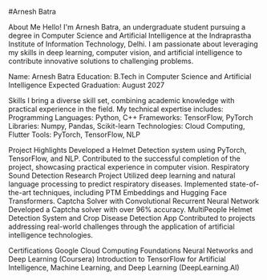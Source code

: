 #Arnesh Batra

About Me
Hello! I'm Arnesh Batra, an undergraduate student pursuing a degree in Computer Science and Artificial Intelligence at the Indraprastha Institute of Information Technology, Delhi. I am passionate about leveraging my skills in deep learning, computer vision, and artificial intelligence to contribute innovative solutions to challenging problems.

Name: Arnesh Batra
Education: B.Tech in Computer Science and Artificial Intelligence
Expected Graduation: August 2027

Skills
I bring a diverse skill set, combining academic knowledge with practical experience in the field. My technical expertise includes:
Programming Languages: Python, C++
Frameworks: TensorFlow, PyTorch
Libraries: Numpy, Pandas, Scikit-learn
Technologies: Cloud Computing, Flutter
Tools: PyTorch, TensorFlow, NLP


Project Highlights
Developed a Helmet Detection system using PyTorch, TensorFlow, and NLP.
Contributed to the successful completion of the project, showcasing practical experience in computer vision.
Respiratory Sound Detection Research Project
Utilized deep learning and natural language processing to predict respiratory diseases.
Implemented state-of-the-art techniques, including PTM Embeddings and Hugging Face Transformers.
Captcha Solver with Convolutional Recurrent Neural Network
Developed a Captcha solver with over 96% accuracy.
MultiPeople Helmet Detection System and Crop Disease Detection App
Contributed to projects addressing real-world challenges through the application of artificial intelligence technologies.

Certifications
Google Cloud Computing Foundations
Neural Networks and Deep Learning (Coursera)
Introduction to TensorFlow for Artificial Intelligence, Machine Learning, and Deep Learning (DeepLearning.AI)
